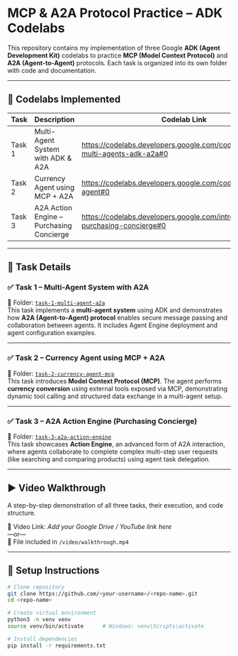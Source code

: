 # MCP & A2A Protocol Practice – ADK Codelabs

This repository contains my implementation of three Google **ADK (Agent Development Kit)** codelabs to practice **MCP (Model Context Protocol)** and **A2A (Agent-to-Agent)** protocols. Each task is organized into its own folder with code and documentation.

---

## 🔗 Codelabs Implemented

| Task | Description | Codelab Link |
|------|-------------|--------------|
| Task 1 | Multi-Agent System with ADK & A2A | https://codelabs.developers.google.com/codelabs/create-multi-agents-adk-a2a#0 |
| Task 2 | Currency Agent using MCP + A2A | https://codelabs.developers.google.com/codelabs/currency-agent#0 |
| Task 3 | A2A Action Engine – Purchasing Concierge | https://codelabs.developers.google.com/intro-a2a-purchasing-concierge#0 |

---

## 🧩 Task Details

### ✅ Task 1 – Multi-Agent System with A2A
📁 Folder: [`task-1-multi-agent-a2a`](./task-1-multi-agent-a2a)  
This task implements a **multi-agent system** using ADK and demonstrates how **A2A (Agent-to-Agent) protocol** enables secure message passing and collaboration between agents. It includes Agent Engine deployment and agent configuration examples.

---

### ✅ Task 2 – Currency Agent using MCP + A2A
📁 Folder: [`task-2-currency-agent-mcp`](./task-2-currency-agent-mcp)  
This task introduces **Model Context Protocol (MCP)**. The agent performs **currency conversion** using external tools exposed via MCP, demonstrating dynamic tool calling and structured data exchange in a multi-agent setup.

---

### ✅ Task 3 – A2A Action Engine (Purchasing Concierge)
📁 Folder: [`task-3-a2a-action-engine`](./task-3-a2a-action-engine)  
This task showcases **Action Engine**, an advanced form of A2A interaction, where agents collaborate to complete complex multi-step user requests (like searching and comparing products) using agent task delegation.

---

## ▶️ Video Walkthrough

A step-by-step demonstration of all three tasks, their execution, and code structure.

🎥 Video Link: *Add your Google Drive / YouTube link here*  
—or—  
📎 File included in `/video/walkthrough.mp4`

---

## 🚀 Setup Instructions

```bash
# Clone repository
git clone https://github.com/<your-username>/<repo-name>.git
cd <repo-name>

# Create virtual environment
python3 -m venv venv
source venv/bin/activate      # Windows: venv\Scripts\activate

# Install dependencies
pip install -r requirements.txt


